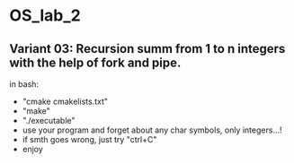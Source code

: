 # OS_lab_2
## Variant 03: Reсursion summ from 1 to n integers with the help of fork and pipe.
in bash:
- "cmake cmakelists.txt"
- "make"
- "./executable"
- use your program and forget about any char symbols, only integers...!
- if smth goes wrong, just try "ctrl+C"
- enjoy
